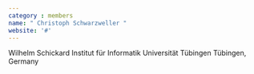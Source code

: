 ```yaml
---
category : members
name: " Christoph Schwarzweller " 
website: '#'
---
```

Wilhelm Schickard Institut für Informatik
Universität Tübingen
Tübingen, Germany


